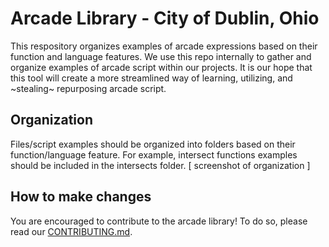 # Arcade Library - City of Dublin, Ohio
This respository organizes examples of arcade expressions based on their function and language features. We use this repo internally to gather and organize examples of arcade script within our projects. It is our hope that this tool will create a more streamlined way of learning, utilizing, and ~stealing~ repurposing arcade script. 
## Organization
Files/script examples should be organized into folders based on their function/language feature. For example, intersect functions examples should be included in the intersects folder. 
[ screenshot of organization ]

## How to make changes
You are encouraged to contribute to the arcade library! To do so, please read our [CONTRIBUTING.md](https://github.com/DublinOhio/arcade-expressions/blob/main/CONTRIBUTING.md).
